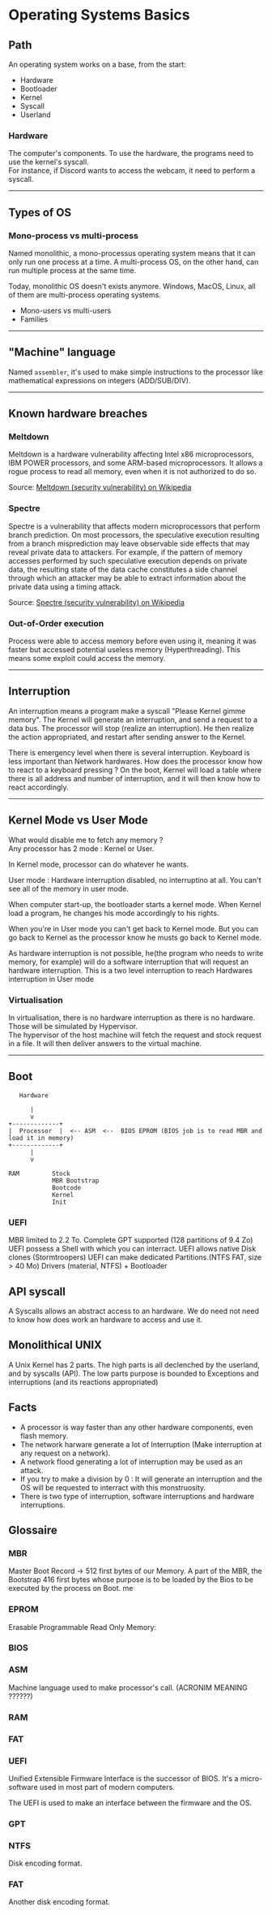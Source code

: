 # Operating Systems Basics
## Path
An operating system works on a base, from the start:
- Hardware
- Bootloader
- Kernel
- Syscall
- Userland

### Hardware
The computer's components. To use the hardware, the programs need to use the kernel's syscall.  
For instance, if Discord wants to access the webcam, it need to perform a syscall.

---

## Types of OS
### Mono-process vs multi-process
Named monolithic, a mono-processus operating system means that it can only run one process at a time. A multi-process OS, on the other hand, can run multiple process at the same time.

Today, monolithic OS doesn't exists anymore. Windows, MacOS, Linux, all of them are multi-process operating systems.

- Mono-users vs multi-users
- Families

---

## "Machine" language
Named `assembler`, it's used to make simple instructions to the processor like mathematical expressions on integers (ADD/SUB/DIV).

---

## Known hardware breaches
### Meltdown
Meltdown is a hardware vulnerability affecting Intel x86 microprocessors, IBM POWER processors, and some ARM-based microprocessors. It allows a rogue process to read all memory, even when it is not authorized to do so. 

Source: [Meltdown (security vulnerability) on Wikipedia](https://en.wikipedia.org/wiki/Meltdown_(security_vulnerability))

### Spectre
Spectre is a vulnerability that affects modern microprocessors that perform branch prediction. On most processors, the speculative execution resulting from a branch misprediction may leave observable side effects that may reveal private data to attackers. For example, if the pattern of memory accesses performed by such speculative execution depends on private data, the resulting state of the data cache constitutes a side channel through which an attacker may be able to extract information about the private data using a timing attack.

Source: [Spectre (security vulnerability) on Wikipedia](https://en.wikipedia.org/wiki/Spectre_(security_vulnerability))

### Out-of-Order execution
Process were able to access memory before even using it, meaning it was faster but accessed potential useless memory (Hyperthreading). This means some exploit could access the memory.

---

## Interruption
An interruption means a program make a syscall "Please Kernel gimme memory". The Kernel will generate an interruption, and send a request to a data bus. The processor will stop (realize an interruption). He then realize the action appropriated, and restart after sending answer to the Kernel.  

There is emergency level when there is several interruption. Keyboard is less important than Network hardwares.
How does the processor know how to react to a keyboard pressing ? On the boot, Kernel will load a table where there is all address and number of interruption, and it will then know how to react accordingly.

---

## Kernel Mode vs User Mode
What would disable me to fetch any memory ?  
Any processor has 2 mode : Kernel or User. 

In Kernel mode, processor can do whatever he wants.   

User mode : Hardware interruption disabled, no interruptino at all. You can't see all of the memory in user mode.  

When computer start-up, the bootloader starts a kernel mode. When Kernel load a program, he changes his mode accordingly to his rights.  

When you're in User mode you can't get back to Kernel mode. But you can go back to Kernel as the processor know he musts go back to Kernel mode.

As hardware interruption is not possible, he(the program who needs to write memory, for example) will do a software interruption that will request an hardware interruption. This is a two level interruption to reach Hardwares interruption in User mode

### Virtualisation
In virtualisation, there is no hardware interruption as there is no hardware. Those will be simulated by Hypervisor.  
The hypervisor of the host machine will fetch the request and stock request in a file. It will then deliver answers to the virtual machine.

---

## Boot
```
   Hardware 

      |
      v
+-------------+
|  Processor  |  <-- ASM  <--  BIOS EPROM (BIOS job is to read MBR and load it in memory)
+-------------+
      |
      v

RAM         Stock
            MBR Bootstrap
            Bootcode
            Kernel
            Init
```

### UEFI
MBR limited to 2.2 To.
Complete GPT supported (128 partitions of 9.4 Zo)
UEFI possess a Shell with which you can interract.
UEFI allows native Disk clones (Stormtroopers)
UEFI can make dedicated Partitions.(NTFS FAT, size > 40 Mo)
Drivers (material, NTFS) + Bootloader

## API syscall
A Syscalls allows an abstract access to an hardware. We do need not need to know how does work an hardware to access and use it.


## Monolithical UNIX
A Unix Kernel has 2 parts.
The high parts is all declenched by the userland, and by syscalls (API). 
The low parts purpose is bounded to Exceptions and interruptions (and its reactions appropriated) 





## Facts 
- A processor is way faster than any other hardware components, even flash memory.  
- The network harware generate a lot of Interruption (Make interruption at any request on a network).  
- A network flood generating a lot of interruption may be used as an attack.  
- If you try to make a division by 0 : It will generate an interruption and the OS will be requested to interract with this monstruosity. 
- There is two type of interruption, software interruptions and hardware interruptions.  

## Glossaire 
### MBR
Master Boot Record -> 512 first bytes of our Memory. A part of the MBR, the Bootstrap 416 first bytes whose purpose is to be loaded by the Bios to be executed by the process on Boot. 
me


### EPROM
Erasable Programmable Read Only Memory:


### BIOS 

### ASM
Machine language used to make processor's call. (ACRONIM MEANING ??????)
 
### RAM

### FAT

### UEFI

Unified Extensible Firmware Interface is the successor of BIOS. It's a micro-software used in most part of modern computers.

The UEFI is used to make an interface between the firmware and the OS.


### GPT

### NTFS
Disk encoding format.

### FAT
Another disk encoding format.